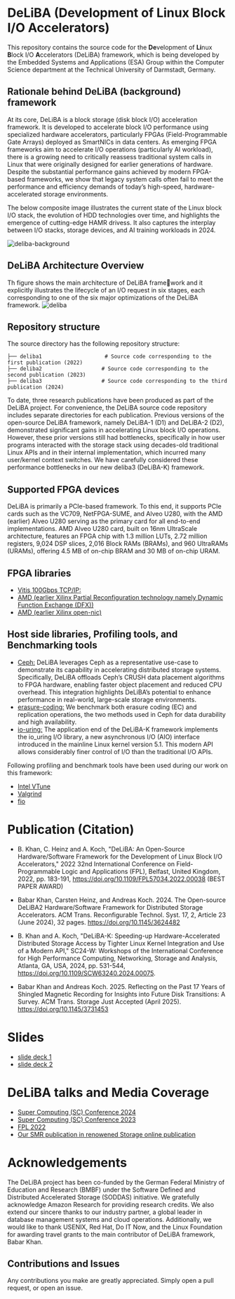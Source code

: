 
# DeLiBA (Development of Linux Block I/O Accelerators)

This repository contains the source code for the **De**velopment of **Li**nux **B**lock I/O **A**ccelerators (DeLiBA) framework, which is being developed by the Embedded Systems and Applications (ESA) Group within the Computer Science department at the Technical University of Darmstadt, Germany.

## Rationale behind DeLiBA (background) framework
At its core, DeLiBA is a block storage (disk block I/O) acceleration framework. It is developed to accelerate block I/O performance using specialized hardware accelerators, particularly FPGAs (Field-Programmable Gate Arrays) deployed as SmartNICs in data centers. As emerging FPGA frameworks aim to accelerate I/O operations (particularly AI workload), there is a growing need to critically reassess traditional system calls in Linux that were originally designed for earlier generations of hardware. Despite the substantial performance gains achieved by modern FPGA-based frameworks, we show that legacy system calls often fail to meet the performance and efficiency demands of today’s high-speed, hardware-accelerated storage environments.

The below composite image illustrates the current state of the Linux block I/O stack, the evolution of HDD technologies over time, and highlights the emergence of cutting-edge HAMR drivess. It also captures the interplay between I/O stacks, storage devices, and AI training workloads in 2024.

![deliba-background](https://github.com/user-attachments/assets/5f3493aa-4567-4cca-b61b-4bf8a7460d06)

## DeLiBA Architecture Overview

Th figure shows the main architecture of DeLiBA framework and it explicitly illustrates the lifecycle of an I/O request in six stages, each corresponding to one of the six major
optimizations of the DeLiBA framework.
![deliba](https://github.com/user-attachments/assets/601a0f15-2b9d-49e6-af84-67ad395bc033)

## Repository structure

The source directory has the following repository structure:

    ├── deliba1                    # Source code corresponding to the first publication (2022)
    ├── deliba2                   # Source code corresponding to the second publication (2023)
    ├── deliba3                   # Source code corresponding to the third publication (2024)

To date, three research publications have been produced as part of the DeLiBA project. For convenience, the DeLiBA source code repository includes separate directories for each publication. Previous versions of the open-source DeLiBA framework, namely DeLiBA-1 (D1) and DeLiBA-2 (D2), demonstrated significant gains in accelerating Linux block I/O operations. 
However, these prior versions still had bottlenecks, specifically in how user programs interacted with the storage stack using decades-old traditional Linux APIs and in their
internal implementation, which incurred many user/kernel context switches. We have carefully considered these performance bottlenecks in our new deliba3 (DeLiBA-K) framework. 
## Supported FPGA devices
DeLiBA is primarily a PCIe-based framework. To this end, it supports PCIe cards such as the VC709, NetFPGA-SUME, and Alveo U280, with the AMD (earlier) Alveo U280 serving as the primary card for all end-to-end implementations. AMD Alveo U280 card, built on 16nm UltraScale architecture, features an FPGA chip with 1.3 million LUTs, 2.72 million registers, 9,024 DSP slices, 2,016 Block RAMs (BRAMs), and 960 UltraRAMs (URAMs), offering 4.5 MB of on-chip BRAM and 30 MB of on-chip URAM. 

## FPGA libraries
- [Vitis 100Gbps TCP/IP:](https://github.com/fpgasystems/Vitis_with_100Gbps_TCP-IP)
- [AMD (earlier Xilinx Partial Reconfiguration technology namely Dynamic Function Exchange (DFX))](https://www.amd.com/en/products/adaptive-socs-and-fpgas/technologies/dynamic-function-exchange.html)
- [AMD (earlier Xilinx open-nic)](https://github.com/Xilinx/open-nic/tree/main)

## Host side libraries, Profiling tools, and Benchmarking tools
- [Ceph:](https://github.com/ceph/ceph)
DeLiBA leverages Ceph as a representative use-case to demonstrate its capability in accelerating distributed storage systems. Specifically, DeLiBA offloads Ceph’s CRUSH data placement algorithms to FPGA hardware, enabling faster object placement and reduced CPU overhead. This integration highlights DeLiBA’s potential to enhance performance in real-world, large-scale storage environments.
- [erasure-coding:]() We benchmark both erasure coding (EC) and replication operations, the two methods used in Ceph for data durability and high availability. 
- [io-uring:](https://github.com/torvalds/linux/tree/master/io_uring) The application end of the DeLiBA-K framework implements the io_uring I/O library, a new asynchronous I/O (AIO) interface introduced in the mainline Linux kernel version 5.1. This modern API allows considerably finer control of I/O than the traditional I/O APIs.

Following profiling and benchmark tools have been used during our work on this framework:

- [Intel VTune](https://www.intel.com/content/www/us/en/developer/tools/oneapi/vtune-profiler.html#gs.afanri)
- [Valgrind](https://valgrind.org/)
- [fio](https://fio.readthedocs.io/en/latest/fio_doc.html)




# Publication (Citation)

- B. Khan, C. Heinz and A. Koch, "DeLiBA: An Open-Source Hardware/Software Framework for the Development of Linux Block I/O Accelerators," 2022 32nd International Conference on Field-Programmable Logic and Applications (FPL), Belfast, United Kingdom, 2022, pp. 183-191, https://doi.org/10.1109/FPL57034.2022.00038 (BEST PAPER AWARD)
 
- Babar Khan, Carsten Heinz, and Andreas Koch. 2024. The Open-source DeLiBA2 Hardware/Software Framework for Distributed Storage Accelerators. ACM Trans. Reconfigurable Technol. Syst. 17, 2, Article 23 (June 2024), 32 pages. https://doi.org/10.1145/3624482
  
- B. Khan and A. Koch, "DeLiBA-K: Speeding-up Hardware-Accelerated Distributed Storage Access by Tighter Linux Kernel Integration and Use of a Modern API," SC24-W: Workshops of the International Conference for High Performance Computing, Networking, Storage and Analysis, Atlanta, GA, USA, 2024, pp. 531-544, https://doi.org/10.1109/SCW63240.2024.00075.

- Babar Khan and Andreas Koch. 2025. Reflecting on the Past 17 Years of Shingled Magnetic Recording for Insights into Future Disk Transitions: A Survey. ACM Trans. Storage Just Accepted (April 2025). https://doi.org/10.1145/3731453
 
# Slides
- [slide deck 1](https://www.esa.informatik.tu-darmstadt.de/assets/publications/materials/2022/2022_FPL_BK_slides.pdf)
- [slide deck 2](https://h2rc.cse.sc.edu/2024/slides/05_khan.pdf)

# DeLiBA talks and Media Coverage 

- [Super Computing (SC) Conference 2024](https://h2rc.cse.sc.edu/2024/slides/05_khan.pdf)
- [Super Computing (SC) Conference 2023](https://babarzkhan.github.io/https:/sc23.supercomputing.org/)
- [FPL 2022](https://www.esa.informatik.tu-darmstadt.de/assets/publications/materials/2022/2022_FPL_BK_slides.pdf)
- [Our SMR publication in renowened Storage online publication](https://www.storagenewsletter.com/2025/04/30/reflecting-on-past-17-years-of-shingled-magnetic-recording-for-insights-into-future-disk-transitions-survey/)



# Acknowledgements
The DeLiBA project has been co-funded by the German Federal Ministry of Education and Research (BMBF) under the Software Defined and Distributed Accelerated Storage (SODDAS) initiative. We gratefully acknowledge Amazon Research for providing research credits. We also extend our sincere thanks to our industry partner, a global leader in database management systems and cloud operations. Additionally, we would like to thank USENIX, Red Hat, Do IT Now, and the Linux Foundation for awarding travel grants to the main contributor of DeLiBA framework, Babar Khan.


Contributions and Issues
-------------------------
Any contributions you make are greatly appreciated. Simply open a pull request, or open an issue.
